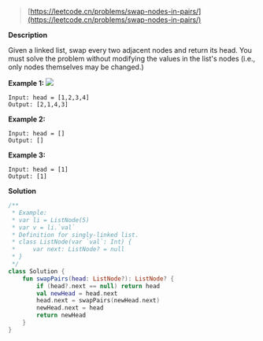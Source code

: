 > [https://leetcode.cn/problems/swap-nodes-in-pairs/](https://leetcode.cn/problems/swap-nodes-in-pairs/)

**Description**

Given a linked list, swap every two adjacent nodes and return its head. You must solve the problem without modifying the values in the list's nodes (i.e., only nodes themselves may be changed.)

**Example 1:**
![](https://assets.leetcode.com/uploads/2020/10/03/swap_ex1.jpg)
```text
Input: head = [1,2,3,4]
Output: [2,1,4,3]
```
**Example 2:**
```text
Input: head = []
Output: []
```
**Example 3:**
```text
Input: head = [1]
Output: [1]
```

**Solution**
```kotlin
/**
 * Example:
 * var li = ListNode(5)
 * var v = li.`val`
 * Definition for singly-linked list.
 * class ListNode(var `val`: Int) {
 *     var next: ListNode? = null
 * }
 */
class Solution {
    fun swapPairs(head: ListNode?): ListNode? {
        if (head?.next == null) return head
        val newHead = head.next
        head.next = swapPairs(newHead.next)
        newHead.next = head
        return newHead
    }
}
```